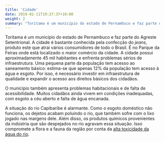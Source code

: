 ```yaml
---
title: 'Cidade'
date: 2019-02-11T19:27:37+10:00
weight: 2
summary: "Toritama é um município do estado de Pernambuco e faz parte do Agreste Setentrional..."
---
```


Toritama é um município do estado de Pernambuco e faz parte do Agreste Setentrional. A cidade é bastante conhecida pela confecção do *jeans*, produto este que atrai vários consumidores de todo o Brasil. É no Parque da Feiras onde está localizado o maior comércio da cidade. A cidade possui aproximadamente 45 mil habitantes e enfrenta problemas sérios de infraestrutura. Uma pequena parte da população tem acesso ao saneamento básico: estima-se que apenas 12% da população tem acesso à água e esgoto. Por isso, é necessário investir em infraestrutura de qualidade e expandir o acesso aos direitos básicos dos cidadãos. 

O município também apresenta problemas habitacionais e de falta de acessibilidade. Muitos cidadãos ainda vivem em condições inadequadas, com esgoto a céu aberto e falta de água encanada. 

A situação do rio Capibaribe é alarmante. Como o esgoto doméstico não funciona, os dejetos acabam poluindo o rio, que também sofre com o lixo jogado nas margens dele. Além disso, os produtos químicos provenientes da indústria que são despejados no rio agravam essa situação. Isso compromete a flora e a fauna da região por conta da [alta toxicidade da água do rio](https://www.proceedings.blucher.com.br/article-details/anlise-toxicolgica-da-gua-do-rio-capibaribe-da-cidade-de-toritama-pe-25424).